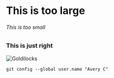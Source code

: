 # This is too large
###### This is too small
### This is just right

![Goldilocks](https://user-images.githubusercontent.com/116511104/197407450-f95adbb6-f35e-41d7-86d1-6ab38cf1f1ca.png)

```
git config --global user.name "Avery C"

```
